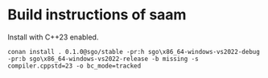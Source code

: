 <!--
SPDX-FileCopyrightText: Leica Geosystems AG

SPDX-License-Identifier: MIT
-->

# Build instructions of saam

Install with C++23 enabled.
```
conan install . 0.1.0@sgo/stable -pr:h sgo\x86_64-windows-vs2022-debug -pr:b sgo\x86_64-windows-vs2022-release -b missing -s compiler.cppstd=23 -o bc_mode=tracked
```